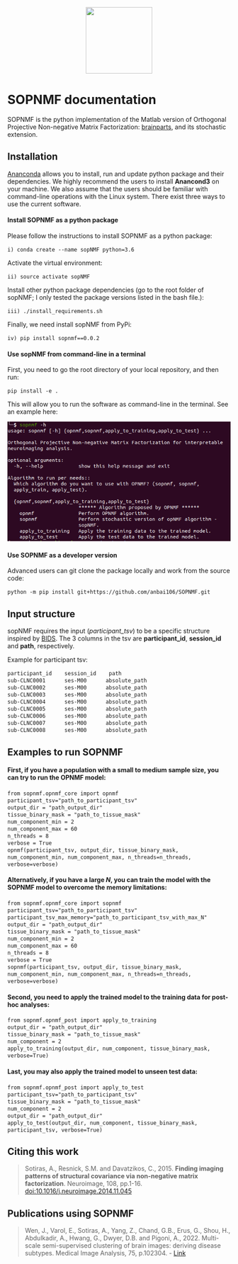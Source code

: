 <p align="center">
  <img src="./images/sopmf.gif" width="150" height="150"/>
</p>

# SOPNMF documentation
SOPNMF is the python implementation of the Matlab version of Orthogonal Projective Non-negative Matrix Factorization: [brainparts](https://github.com/asotiras/brainparts), and its stochastic extension.

## Installation
[Ananconda](https://www.anaconda.com/products/individual) allows you to install, run and update python package and their dependencies. We highly recommend the users to install **Anancond3** on your machine. We also assume that the users should be familiar with command-line operations with the Linux system.
There exist three ways to use the current software.
#### Install SOPNMF as a python package
Please follow the instructions to install SOPNMF as a python package:
```
i) conda create --name sopNMF python=3.6
```
Activate the virtual environment:
```
ii) source activate sopNMF
```
Install other python package dependencies (go to the root folder of sopNMF; I only tested the package versions listed in the bash file.):
```
iii) ./install_requirements.sh
```
Finally, we need install sopNMF from PyPi:
```
iv) pip install sopnmf==0.0.2
```

#### Use sopNMF from command-line in a terminal
First, you need to go the root directory of your local repository, and then run:
```
pip install -e .
```
This will allow you to run the software as command-line in the terminal. See an example here:
<p align="center">
  <img src="./images/commandline.png"/>
</p>

#### Use SOPNMF as a developer version
Advanced users can git clone the package locally and work from the source code:
```
python -m pip install git+https://github.com/anbai106/SOPNMF.git
```

## Input structure
sopNMF requires the input (*participant_tsv*) to be a specific structure inspired by [BIDS](https://bids.neuroimaging.io/). The 3 columns in the tsv are **participant_id**, **session_id** and **path**, respectively.

Example for participant tsv:
```
participant_id    session_id    path
sub-CLNC0001      ses-M00      absolute_path    
sub-CLNC0002      ses-M00      absolute_path
sub-CLNC0003      ses-M00      absolute_path
sub-CLNC0004      ses-M00      absolute_path
sub-CLNC0005      ses-M00      absolute_path
sub-CLNC0006      ses-M00      absolute_path
sub-CLNC0007      ses-M00      absolute_path
sub-CLNC0008      ses-M00      absolute_path
```

## Examples to run SOPNMF

#### First, if you have a population with a small to medium sample size, you can try to run the OPNMF model:
```
from sopnmf.opnmf_core import opnmf
participant_tsv="path_to_participant_tsv"
output_dir = "path_output_dir"
tissue_binary_mask = "path_to_tissue_mask"
num_component_min = 2
num_component_max = 60
n_threads = 8
verbose = True
opnmf(participant_tsv, output_dir, tissue_binary_mask, num_component_min, num_component_max, n_threads=n_threads, verbose=verbose)
```

#### Alternatively, if you have a large <em>N</em>, you can train the model with the SOPNMF model to overcome the memory limitations:
```
from sopnmf.opnmf_core import sopnmf
participant_tsv="path_to_participant_tsv"
participant_tsv_max_memory="path_to_participant_tsv_with_max_N"
output_dir = "path_output_dir"
tissue_binary_mask = "path_to_tissue_mask"
num_component_min = 2
num_component_max = 60
n_threads = 8
verbose = True
sopnmf(participant_tsv, output_dir, tissue_binary_mask, num_component_min, num_component_max, n_threads=n_threads, verbose=verbose)
```

#### Second, you need to apply the trained model to the training data for post-hoc analyses:
```
from sopnmf.opnmf_post import apply_to_training
output_dir = "path_output_dir"
tissue_binary_mask = "path_to_tissue_mask"
num_component = 2
apply_to_training(output_dir, num_component, tissue_binary_mask, verbose=True)
```

#### Last, you may also apply the trained model to unseen test data:
```
from sopnmf.opnmf_post import apply_to_test
participant_tsv="path_to_participant_tsv"
tissue_binary_mask = "path_to_tissue_mask"
num_component = 2
output_dir = "path_output_dir"
apply_to_test(output_dir, num_component, tissue_binary_mask, participant_tsv, verbose=True)
```

## Citing this work
> Sotiras, A., Resnick, S.M. and Davatzikos, C., 2015. **Finding imaging patterns of structural covariance via non-negative matrix factorization**. Neuroimage, 108, pp.1-16. [doi:10.1016/j.neuroimage.2014.11.045](https://www.sciencedirect.com/science/article/pii/S1053811914009756?via%3Dihub)

## Publications using SOPNMF
> Wen, J., Varol, E., Sotiras, A., Yang, Z., Chand, G.B., Erus, G., Shou, H., Abdulkadir, A., Hwang, G., Dwyer, D.B. and Pigoni, A., 2022. Multi-scale semi-supervised clustering of brain images: deriving disease subtypes. Medical Image Analysis, 75, p.102304. - [Link](https://scholar.google.com/citations?view_op=view_citation&hl=en&user=4Wq_FukAAAAJ&sortby=pubdate&citation_for_view=4Wq_FukAAAAJ:9ZlFYXVOiuMC)
